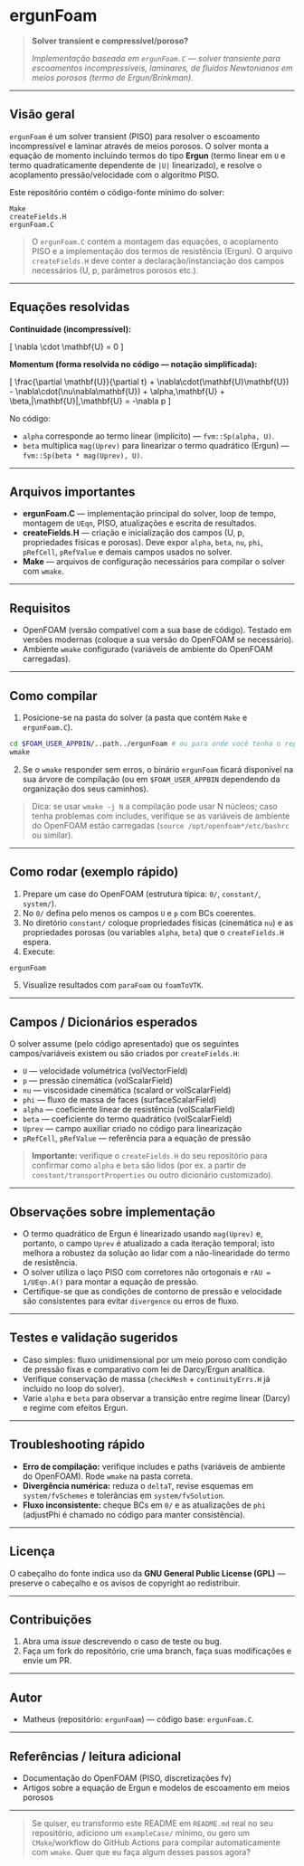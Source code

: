 # ergunFoam

> **Solver transient e compressível/poroso?**
>
> *Implementação baseada em `ergunFoam.C` — solver transiente para escoamentos incompressíveis, laminares, de fluidos Newtonianos em meios porosos (termo de Ergun/Brinkman).*

---

## Visão geral

`ergunFoam` é um solver transient (PISO) para resolver o escoamento incompressível e laminar através de meios porosos. O solver monta a equação de momento incluindo termos do tipo **Ergun** (termo linear em `U` e termo quadraticamente dependente de `|U|` linearizado), e resolve o acoplamento pressão/velocidade com o algoritmo PISO.

Este repositório contém o código-fonte mínimo do solver:

```
Make
createFields.H
ergunFoam.C
```

> O `ergunFoam.C` contém a montagem das equações, o acoplamento PISO e a implementação dos termos de resistência (Ergun). O arquivo `createFields.H` deve conter a declaração/instanciação dos campos necessários (U, p, parâmetros porosos etc.).

---

## Equações resolvidas

**Continuidade (incompressível):**

\[
\nabla \cdot \mathbf{U} = 0
\]

**Momentum (forma resolvida no código — notação simplificada):**

\[
\frac{\partial \mathbf{U}}{\partial t} + \nabla\cdot(\mathbf{U}\mathbf{U}) - \nabla\cdot(\nu\nabla\mathbf{U}) + \alpha\,\mathbf{U} + \beta\,|\mathbf{U}|\,\mathbf{U} = -\nabla p
\]

No código:
- `alpha` corresponde ao termo linear (implícito) — `fvm::Sp(alpha, U)`.
- `beta` multiplica `mag(Uprev)` para linearizar o termo quadrático (Ergun) — `fvm::Sp(beta * mag(Uprev), U)`.

---

## Arquivos importantes

- **ergunFoam.C** — implementação principal do solver, loop de tempo, montagem de `UEqn`, PISO, atualizações e escrita de resultados.
- **createFields.H** — criação e inicialização dos campos (U, p, propriedades físicas e porosas). Deve expor `alpha`, `beta`, `nu`, `phi`, `pRefCell`, `pRefValue` e demais campos usados no solver.
- **Make** — arquivos de configuração necessários para compilar o solver com `wmake`.

---

## Requisitos

- OpenFOAM (versão compatível com a sua base de código). Testado em versões modernas (coloque a sua versão do OpenFOAM se necessário).
- Ambiente `wmake` configurado (variáveis de ambiente do OpenFOAM carregadas).

---

## Como compilar

1. Posicione-se na pasta do solver (a pasta que contém `Make` e `ergunFoam.C`).

```bash
cd $FOAM_USER_APPBIN/..path../ergunFoam # ou para onde você tenha o repositório
wmake
```

2. Se o `wmake` responder sem erros, o binário `ergunFoam` ficará disponível na sua árvore de compilação (ou em `$FOAM_USER_APPBIN` dependendo da organização dos seus caminhos).

> Dica: se usar `wmake -j N` a compilação pode usar N núcleos; caso tenha problemas com includes, verifique se as variáveis de ambiente do OpenFOAM estão carregadas (`source /opt/openfoam*/etc/bashrc` ou similar).

---

## Como rodar (exemplo rápido)

1. Prepare um case do OpenFOAM (estrutura típica: `0/`, `constant/`, `system/`).
2. No `0/` defina pelo menos os campos `U` e `p` com BCs coerentes.
3. No diretório `constant/` coloque propriedades físicas (cinemática `nu`) e as propriedades porosas (ou variables `alpha`, `beta`) que o `createFields.H` espera.
4. Execute:

```bash
ergunFoam
```

5. Visualize resultados com `paraFoam` ou `foamToVTK`.

---

## Campos / Dicionários esperados

O solver assume (pelo código apresentado) que os seguintes campos/variáveis existem ou são criados por `createFields.H`:

- `U` — velocidade volumétrica (volVectorField)
- `p` — pressão cinemática (volScalarField)
- `nu` — viscosidade cinemática (scalard or volScalarField)
- `phi` — fluxo de massa de faces (surfaceScalarField)
- `alpha` — coeficiente linear de resistência (volScalarField)
- `beta` — coeficiente do termo quadrático (volScalarField)
- `Uprev` — campo auxiliar criado no código para linearização
- `pRefCell`, `pRefValue` — referência para a equação de pressão

> **Importante:** verifique o `createFields.H` do seu repositório para confirmar como `alpha` e `beta` são lidos (por ex. a partir de `constant/transportProperties` ou outro dicionário customizado).

---

## Observações sobre implementação

- O termo quadrático de Ergun é linearizado usando `mag(Uprev)` e, portanto, o campo `Uprev` é atualizado a cada iteração temporal; isto melhora a robustez da solução ao lidar com a não-linearidade do termo de resistência.
- O solver utiliza o laço PISO com corretores não ortogonais e `rAU = 1/UEqn.A()` para montar a equação de pressão.
- Certifique-se que as condições de contorno de pressão e velocidade são consistentes para evitar `divergence` ou erros de fluxo.

---

## Testes e validação sugeridos

- Caso simples: fluxo unidimensional por um meio poroso com condição de pressão fixas e comparativo com lei de Darcy/Ergun analítica.
- Verifique conservação de massa (`checkMesh` + `continuityErrs.H` já incluído no loop do solver).
- Varie `alpha` e `beta` para observar a transição entre regime linear (Darcy) e regime com efeitos Ergun.

---

## Troubleshooting rápido

- **Erro de compilação:** verifique includes e paths (variáveis de ambiente do OpenFOAM). Rode `wmake` na pasta correta.
- **Divergência numérica:** reduza o `deltaT`, revise esquemas em `system/fvSchemes` e tolerâncias em `system/fvSolution`.
- **Fluxo inconsistente:** cheque BCs em `0/` e as atualizações de `phi` (adjustPhi é chamado no código para manter consistência).

---

## Licença

O cabeçalho do fonte indica uso da **GNU General Public License (GPL)** — preserve o cabeçalho e os avisos de copyright ao redistribuir.

---

## Contribuições

1. Abra uma _issue_ descrevendo o caso de teste ou bug.
2. Faça um fork do repositório, crie uma branch, faça suas modificações e envie um PR.

---

## Autor

- Matheus (repositório: `ergunFoam`) — código base: `ergunFoam.C`.

---

## Referências / leitura adicional

- Documentação do OpenFOAM (PISO, discretizações fv)
- Artigos sobre a equação de Ergun e modelos de escoamento em meios porosos

---

> Se quiser, eu transformo este README em `README.md` real no seu repositório, adiciono um `exampleCase/` mínimo, ou gero um `CMake`/workflow do GitHub Actions para compilar automaticamente com `wmake`. Quer que eu faça algum desses passos agora?

